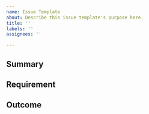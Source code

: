 ```yaml
---
name: Issue Template
about: Describe this issue template's purpose here.
title: ''
labels: ''
assignees: ''

---
```


## Summary

## Requirement

## Outcome
